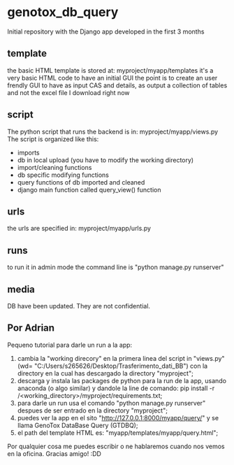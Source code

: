# genotox_db_query
Initial repository with the Django app developed in the first 3 months 


## template 
the basic HTML template is stored at: myproject/myapp/templates
it's a very basic HTML code to have an initial GUI
the point is to create an user frendly GUI to have as input CAS and details, as output a collection of tables and not the excel file I download right now

## script
The python script that runs the backend is in: myproject/myapp/views.py
The script is organized like this:
- imports
- db in local upload (you have to modify the working directory)
- import/cleaning functions
- db specific modifying functions
- query functions of db imported and cleaned
- django main function called query_view() function

## urls
the urls are specified in: myproject/myapp/urls.py

## runs
to run it in admin mode the command line is "python manage.py runserver"

## media
DB have been updated. They are not confidential.

## Por Adrian
Pequeno tutorial para darle un run a la app:
1) cambia la "working direcory" en la primera linea del script in "views.py" (wd= "C:/Users/s265626/Desktop/Trasferimento_dati_BB") con la directory en la cual has descargado la directory "myproject";
2) descarga y instala las packages de python para la run de la app, usando anaconda (o algo similar) y dandole la line de comando: pip install -r /<working_directory>/myproject/requirements.txt;
3) para darle un run usa el comando "python manage.py runserver" despues de ser entrado en la directory "myproject";
4) puedes ver la app en el sito "http://127.0.0.1:8000/myapp/query/" y se llama GenoTox DataBase Query (GTDBQ);
5) el path del template HTML es: "myapp/templates/myapp/query.html";

Por qualquier cosa me puedes escribir o ne hablaremos cuando nos vemos en la oficina.
Gracias amigo! :DD
